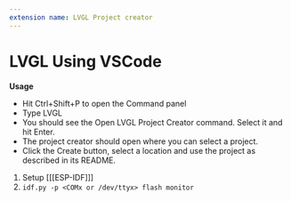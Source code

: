 ```yaml
---
extension name: LVGL Project creator
---
```


# LVGL Using VSCode 
**Usage**
- Hit Ctrl+Shift+P to open the Command panel
- Type LVGL
- You should see the Open LVGL Project Creator command. Select it and hit Enter.
- The project creator should open where you can select a project.
- Click the Create button, select a location and use the project as described in its README.



1. Setup [[[ESP-IDF]]]
2. `idf.py -p <COMx or /dev/ttyx> flash monitor`


